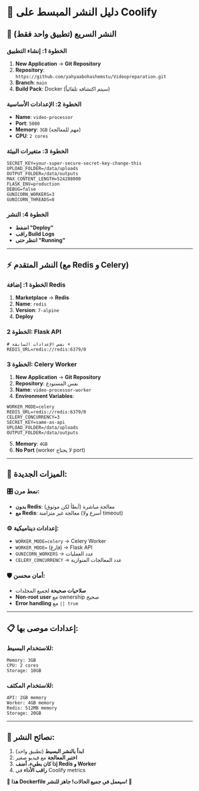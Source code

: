 # 🚀 دليل النشر المبسط على Coolify

## 🎯 **النشر السريع (تطبيق واحد فقط)**

### **الخطوة 1: إنشاء التطبيق**
1. **New Application** → **Git Repository**
2. **Repository**: `https://github.com/yahyaabohashemstu/Videopreparation.git`
3. **Branch**: `main`
4. **Build Pack**: Docker (سيتم اكتشافه تلقائياً)

### **الخطوة 2: الإعدادات الأساسية**
- **Name**: `video-processor`
- **Port**: `5000`
- **Memory**: `3GB` (مهم للمعالجة)
- **CPU**: `2 cores`

### **الخطوة 3: متغيرات البيئة**
```env
SECRET_KEY=your-super-secure-secret-key-change-this
UPLOAD_FOLDER=/data/uploads
OUTPUT_FOLDER=/data/outputs
MAX_CONTENT_LENGTH=524288000
FLASK_ENV=production
DEBUG=false
GUNICORN_WORKERS=3
GUNICORN_THREADS=8
```

### **الخطوة 4: النشر**
- **اضغط "Deploy"**
- **راقب Build Logs**
- **انتظر حتى "Running"**

---

## ⚡ **النشر المتقدم (مع Redis و Celery)**

### **الخطوة 1: إضافة Redis**
1. **Marketplace** → **Redis**
2. **Name**: `redis`
3. **Version**: `7-alpine`
4. **Deploy**

### **الخطوة 2: Flask API**
```env
# نفس الإعدادات السابقة + 
REDIS_URL=redis://redis:6379/0
```

### **الخطوة 3: Celery Worker**
1. **New Application** → **Git Repository**
2. **Repository**: نفس المستودع
3. **Name**: `video-processor-worker`
4. **Environment Variables**:
```env
WORKER_MODE=celery
REDIS_URL=redis://redis:6379/0
CELERY_CONCURRENCY=3
SECRET_KEY=same-as-api
UPLOAD_FOLDER=/data/uploads
OUTPUT_FOLDER=/data/outputs
```
5. **Memory**: `4GB`
6. **No Port** (worker لا يحتاج port)

---

## 🔧 **الميزات الجديدة:**

### **🎛️ نمط مرن:**
- **بدون Redis**: معالجة مباشرة (أبطأ لكن موثوق)
- **مع Redis**: معالجة غير متزامنة (أسرع ولا timeout)

### **⚙️ إعدادات ديناميكية:**
- `WORKER_MODE=celery` → Celery Worker
- `WORKER_MODE=` (فارغ) → Flask API
- `GUNICORN_WORKERS` → عدد العمليات
- `CELERY_CONCURRENCY` → عدد المعالجات المتوازية

### **🛡️ أمان محسن:**
- **صلاحيات صحيحة** لجميع المجلدات
- **Non-root user** مع ownership صحيح
- **Error handling** مع `|| true`

---

## 📋 **إعدادات موصى بها:**

### **للاستخدام البسيط:**
```
Memory: 3GB
CPU: 2 cores
Storage: 10GB
```

### **للاستخدام المكثف:**
```
API: 2GB memory
Worker: 4GB memory  
Redis: 512MB memory
Storage: 20GB
```

---

## 🎯 **نصائح النشر:**

1. **ابدأ بالنشر البسيط** (تطبيق واحد)
2. **اختبر المعالجة** مع فيديو صغير
3. **إذا كان بطيء، أضف Redis و Worker**
4. **راقب الأداء** في Coolify metrics

**🎊 هذا Dockerfile سيعمل في جميع الحالات! جاهز للنشر! 🚀**
